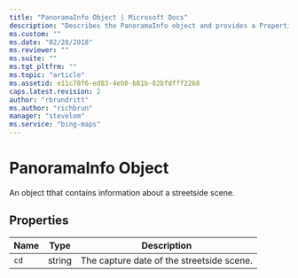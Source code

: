 ```yaml
---
title: "PanoramaInfo Object | Microsoft Docs"
description: "Describes the PanoramaInfo object and provides a Properties table that outlines the type and description for the cd property."
ms.custom: ""
ms.date: "02/28/2018"
ms.reviewer: ""
ms.suite: ""
ms.tgt_pltfrm: ""
ms.topic: "article"
ms.assetid: e11c78f6-ed83-4eb0-b81b-82bfdfff2268
caps.latest.revision: 2
author: "rbrundritt"
ms.author: "richbrun"
manager: "stevelom"
ms.service: "bing-maps"
---
```

# PanoramaInfo Object
An object tthat contains information about a streetside scene. 

## Properties

Name | Type | Description
-----|------|------------
`cd` | string | The capture date of the streetside scene.

